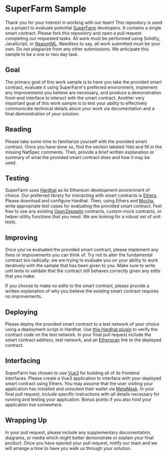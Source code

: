 # SuperFarm Sample

Thank you for your interest in working with our team! This repository is used as a project to evaluate potential [SuperFarm](https://www.superfarm.com/) developers. It contains a single smart contract. Please fork this repository and open a pull request completing our requested tasks. All work must be performed using Solidity, JavaScript, or [ReasonML](https://reasonml.github.io/). Needless to say, all work submitted must be your own. Do not plagiarize from any other submissions. We anticipate this sample to be a one or two day task.

## Goal

The primary goal of this work sample is to have you take the provided smart contract, evaluate it using SuperFarm's preferred environment, implement any improvements you believe are necessary, and produce a demonstration front-end interface to interact with the smart contract. Another very important goal of this work sample is to test your ability to effectively communicate technical details about your work via documentation and a final demonstration of your solution.

## Reading

Please take some time to familiarize yourself with the provided smart contract. Once you have done so, find the section labeled `TODO` and fill in the missing NatSpec comments. Then, provide a brief written explanation or summary of what the provided smart contract does and how it may be used.

## Testing

SuperFarm uses [Hardhat](https://hardhat.org/) as its Ethereum development environment of choice. Our preferred library for interacting with smart contracts is [Ethers](https://docs.ethers.io/v5/). Please download and configure Hardhat. Then, using Ethers and [Mocha](https://mochajs.org/), write appropriate test cases for evaluating the provided smart contract. Feel free to use any existing [OpenZeppelin](https://openzeppelin.com/contracts/) contracts, custom mock contracts, or helper utility functions that you need. We are looking for a robust set of unit tests.

## Improving

Once you've evaluated the provided smart contract, please implement any fixes or improvements you can think of. Try not to alter the fundamental contract too radically; we are trying to evaluate you on your ability to work iteratively with the sample that has been given to you. Make sure to write unit tests to validate that the contract still behaves correctly given any edits that you make.

If you choose to make no edits to the smart contract, please provide a written explanation of why you believe the existing smart contract requires no improvements.

## Deploying

Please deploy the provided smart contract to a test network of your choice using a deployment script in Hardhat. Use [this Hardhat plugin](https://hardhat.org/plugins/nomiclabs-hardhat-etherscan.html) to verify the contract code on the test network. In your final pull request include the smart contract address, test network, and an [Etherscan](https://etherscan.io/) link to the deployed contract.

## Interfacing

SuperFarm has chosen to use [Vue3](https://v3.vuejs.org/) for building all of its frontend interfaces. Please create a Vue3 application to interface with your deployed smart contract using Ethers. You may assume that the user visiting your application has installed and unlocked their wallet via [MetaMask](https://metamask.io/). In your final pull request, include specific instructions with all details necessary for running and testing your application. Bonus points if you also host your application live somewhere.

## Wrapping Up

In your pull request, please include any supplementary documentation, diagrams, or media which might better demonstrate or explain your final product. Once you have opened your pull request, notify our team and we will arrange a time to have you walk us through your solution.
